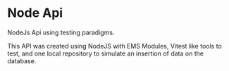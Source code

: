# Node Api
NodeJs Api using testing paradigms.

This API was created using NodeJS with EMS Modules, Vitest like tools to test, and one local repository to simulate an insertion of data on the database. 
